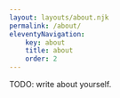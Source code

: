 ```yaml
---
layout: layouts/about.njk
permalink: /about/
eleventyNavigation:
    key: about
    title: about
    order: 2
---
```


TODO: write about yourself.
